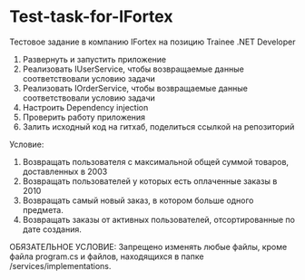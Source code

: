# Test-task-for-IFortex
Тестовое задание в компанию IFortex на позицию Trainee .NET Developer

1) Развернуть и запустить приложение
3) Реализовать IUserService, чтобы возвращаемые данные соответствовали условию задачи
4) Реализовать IOrderService, чтобы возвращаемые данные соответствовали условию задачи
2) Настроить Dependency injection
5) Проверить работу приложения
6) Залить исходный код на гитхаб, поделиться ссылкой на репозиторий

Условие:
1. Возвращать пользователя с максимальной общей суммой товаров, доставленных в 2003
2. Возвращать пользователей у которых есть оплаченные заказы в 2010
3. Возвращать самый новый заказ, в котором больше одного предмета.
4. Возвращать заказы от активных пользователей, отсортированные по дате создания.

ОБЯЗАТЕЛЬНОЕ УСЛОВИЕ: Запрещено изменять любые файлы, кроме файла program.cs и файлов, находящихся в папке /services/implementations.
